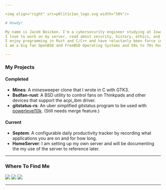 ```yaml
---

<img align="right" src=p0l1t1c1an_logo.svg width="50%"/>

# Howdy! 

My name is Jacob Boicken. I'm a cybersecurity engineer studying at Iowa State.
I love to work on my server, read about security, history, ethics, and pyschology books.
I enjoy programming in Rust and C/C++ and have reluctanly been force into Java for schoolwork.
I am a big fan OpenBSD and FreeBSD Operating Systems and 50s to 70s Rock.   

---
```


### My Projects
#### Completed
- **Mines**: A minesweeper clone that I wrote in C with GTK3. 
- **Bsdfan-rust**: A BSD utility to control fans on Thinkpads and other devices that support the acpi_ibm driver. 
- **gitstatus-rs**: An uber simplified gitstatus program to be used with [powerlevel10k](https://github.com/romkatv/powerlevel10k). (Still needs merge feature.)

#### Current
- **Septem**: A configurable daily productivity tracker by recording what applications you are on and for how long.
- **HomeServer**: I am setting up my own server and will be documenting the my use of the server to reference later.

---

### Where To Find Me
<div>
  
  [<img src="https://img.shields.io/badge/GitHub-%2312100E.svg?&style=for-the-badge&logo=Github&logoColor=white&color=222222" />][github]
  [<img src="https://img.shields.io/badge/linkedin-%230077B5.svg?&style=for-the-badge&logo=linkedin&logoColor=white" />][linkedin]
  [<img src="https://img.shields.io/badge/discord-7289da.svg?&style=for-the-badge&logo=discord&logoColor=white" />][discord]

</div>

---

<!-- Where to Find Me -->
[github]: https://github.com/p0l1t1c1an
[linkedin]: https://www.linkedin.com/in/jacob-boicken-0201571b7/
[discord]: https://discordapp.com/users/745105200523771924 

